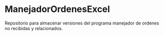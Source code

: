 # ManejadorOrdenesExcel
Repositorio para almacenar versiones del programa manejador de ordenes no recibidas y relacionados.
